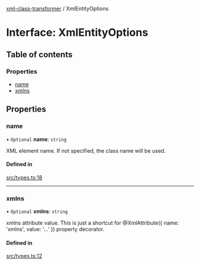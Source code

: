 [xml-class-transformer](../README.md) / XmlEntityOptions

# Interface: XmlEntityOptions

## Table of contents

### Properties

- [name](XmlEntityOptions.md#name)
- [xmlns](XmlEntityOptions.md#xmlns)

## Properties

### name

• `Optional` **name**: `string`

XML element name.
If not specified, the class name will be used.

#### Defined in

[src/types.ts:18](https://github.com/Edgar-P-yan/xml-class-transformer/blob/1d938d0/src/types.ts#L18)

___

### xmlns

• `Optional` **xmlns**: `string`

xmlns attribute value.
This is just a shortcut for @XmlAttribute({ name: 'xmlns', value: '...' }) property decorator.

#### Defined in

[src/types.ts:12](https://github.com/Edgar-P-yan/xml-class-transformer/blob/1d938d0/src/types.ts#L12)
